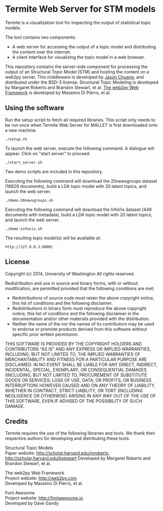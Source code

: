 Termite Web Server for STM models
=================================

Termite is a visualization tool for inspecting the output of statistical topic models.

The tool contains two components:
  * A web server for accessing the output of a topic model and distributing the content over the internet.
  * A client interface for visualizing the topic model in a web browser.

This repository contains the server-side component for processing the output of an Structural Topic Model (STM) and hosting the content on a web2py server. This middleware is developed by [Jason Chuang](http://jason.chuang.ca), and distributed under the BSD-3 license. Structural Topic Modeling is developed by Margaret Roberts and Brandon Stewart, et al. [The web2py Web Framework](http://web2py.com) is developed by Massimo Di Pierro, et al.

Using the software
------------------

Run the setup script to fetch all required libraries. This script only needs to be run once when Termite Web Server for MALLET is first downloaded onto a new machine.

```
./setup.sh
```

To launch the web server, execute the following command. A dialogue will appear. Click on "start server" to proceed.

```
./start_server.sh
```

Two demo scripts are included in this repository.

Executing the following command will download the 20newsgroups dataset (18828 documents), build a LDA topic model with 20 latent topics, and launch the web server.

```
./demo-20newsgroups.sh
```

Executing the following command will download the InfoVis dataset (449 documents with metadata), build a LDA topic model with 20 latent topics, and launch the web server.

```
./demo-infovis.sh
```

The resulting topic model(s) will be available at:

```
http://127.0.0.1:8000/
```

License
-------

Copyright (c) 2014, University of Washington
All rights reserved.

Redistribution and use in source and binary forms, with or without
modification, are permitted provided that the following conditions are met:
  * Redistributions of source code must retain the above copyright
    notice, this list of conditions and the following disclaimer.
  * Redistributions in binary form must reproduce the above copyright
    notice, this list of conditions and the following disclaimer in the
    documentation and/or other materials provided with the distribution.
  * Neither the name of the <organization> nor the
    names of its contributors may be used to endorse or promote products
    derived from this software without specific prior written permission.

THIS SOFTWARE IS PROVIDED BY THE COPYRIGHT HOLDERS AND CONTRIBUTORS "AS IS" AND
ANY EXPRESS OR IMPLIED WARRANTIES, INCLUDING, BUT NOT LIMITED TO, THE IMPLIED
WARRANTIES OF MERCHANTABILITY AND FITNESS FOR A PARTICULAR PURPOSE ARE
DISCLAIMED. IN NO EVENT SHALL <COPYRIGHT HOLDER> BE LIABLE FOR ANY
DIRECT, INDIRECT, INCIDENTAL, SPECIAL, EXEMPLARY, OR CONSEQUENTIAL DAMAGES
(INCLUDING, BUT NOT LIMITED TO, PROCUREMENT OF SUBSTITUTE GOODS OR SERVICES;
LOSS OF USE, DATA, OR PROFITS; OR BUSINESS INTERRUPTION) HOWEVER CAUSED AND
ON ANY THEORY OF LIABILITY, WHETHER IN CONTRACT, STRICT LIABILITY, OR TORT
(INCLUDING NEGLIGENCE OR OTHERWISE) ARISING IN ANY WAY OUT OF THE USE OF THIS
SOFTWARE, EVEN IF ADVISED OF THE POSSIBILITY OF SUCH DAMAGE.

Credits
-------

Termite requires the use of the following libraries and tools.
We thank their respective authors for developing and distributing these tools.

  Structural Topic Models  
  Paper website: http://scholar.harvard.edu/mroberts, http://scholar.harvard.edu/bstewart 
  Developed by Margaret Roberts and Brandon Stewart, et al.  

  The web2py Web Framework  
  Project website: http://web2py.com  
  Developed by Massimo Di Pierro, et al.  

  Font Awesome  
  Project website: http://fontawesome.io  
  Developed by Dave Gandy  
